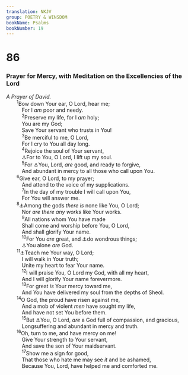 ```yaml
---
translation: NKJV
group: POETRY & WINSDOM
bookName: Psalms 
bookNumber: 19
---
```


<div class="title"><h1>86</h1><h3>Prayer for Mercy, with Meditation on the Excellencies of the Lord</h3><i>A Prayer of David.</i></div>
<span class="verse thi_86_1">  <sup>1</sup>Bow down Your ear, O Lord, hear me;<br/>   For I <i>am</i> poor and needy.<br/></span>
<span class="verse thi_86_2">   <sup>2</sup>Preserve my life, for I <i>am</i> holy;<br/>   You are my God;<br/>   Save Your servant who trusts in You!<br/></span>
<span class="verse thi_86_3">   <sup>3</sup>Be merciful to me, O Lord,<br/>   For I cry to You all day long.<br/></span>
<span class="verse thi_86_4">   <sup>4</sup>Rejoice the soul of Your servant,<br/>   <a data-toggle="tooltip" data-placement="bottom" title="Ps. 25:1; 143:8">⚓</a>For to You, O Lord, I lift up my soul.<br/></span>
<span class="verse thi_86_5">   <sup>5</sup>For <a data-toggle="tooltip" data-placement="bottom" title="Ps. 130:7; 145:9; (Joel 2:13)">⚓</a>You, Lord, <i>are</i> good, and ready to forgive,<br/>   And abundant in mercy to all those who call upon You.<br/></span>
<span class="verse thi_86_6">  <sup>6</sup>Give ear, O Lord, to my prayer;<br/>   And attend to the voice of my supplications.<br/></span>
<span class="verse thi_86_7">   <sup>7</sup>In the day of my trouble I will call upon You,<br/>   For You will answer me.<br/></span>
<span class="verse thi_86_8">  <sup>8</sup><a data-toggle="tooltip" data-placement="bottom" title="(Ex. 15:11); 2 Sam. 7:22; 1 Kin. 8:23; Ps. 89:6; Jer. 10:6">⚓</a>Among the gods <i>there</i> <i>is</i> none like You, O Lord;<br/>   Nor <i>are</i> <i>there</i> <i>any</i> <i>works</i> like Your works.<br/></span>
<span class="verse thi_86_9">   <sup>9</sup>All nations whom You have made<br/>   Shall come and worship before You, O Lord,<br/>   And shall glorify Your name.<br/></span>
<span class="verse thi_86_10">   <sup>10</sup>For You <i>are</i> great, and <a data-toggle="tooltip" data-placement="bottom" title="(Ex. 15:11)">⚓</a>do wondrous things;<br/>   <a data-toggle="tooltip" data-placement="bottom" title="Deut. 6:4; Is. 37:16; Mark 12:29; 1 Cor. 8:4">⚓</a>You alone <i>are</i> God.<br/></span>
<span class="verse thi_86_11">  <sup>11</sup><a data-toggle="tooltip" data-placement="bottom" title="Ps. 27:11; 143:8">⚓</a>Teach me Your way, O Lord;<br/>   I will walk in Your truth;<br/>   Unite my heart to fear Your name.<br/></span>
<span class="verse thi_86_12">   <sup>12</sup>I will praise You, O Lord my God, with all my heart,<br/>   And I will glorify Your name forevermore.<br/></span>
<span class="verse thi_86_13">   <sup>13</sup>For great <i>is</i> Your mercy toward me,<br/>   And You have delivered my soul from the depths of Sheol.<br/></span>
<span class="verse thi_86_14">  <sup>14</sup>O God, the proud have risen against me,<br/>   And a mob of violent <i>men</i> have sought my life,<br/>   And have not set You before them.<br/></span>
<span class="verse thi_86_15">   <sup>15</sup>But <a data-toggle="tooltip" data-placement="bottom" title="Ex. 34:6; (Ps. 86:5)">⚓</a>You, O Lord, <i>are</i> a God full of compassion, and gracious,<br/>   Longsuffering and abundant in mercy and truth.<br/></span>
<span class="verse thi_86_16">  <sup>16</sup>Oh, turn to me, and have mercy on me!<br/>   Give Your strength to Your servant,<br/>   And save the son of Your maidservant.<br/></span>
<span class="verse thi_86_17">   <sup>17</sup>Show me a sign for good,<br/>   That those who hate me may see <i>it</i> and be ashamed,<br/>   Because You, Lord, have helped me and comforted me.<br/></span>

